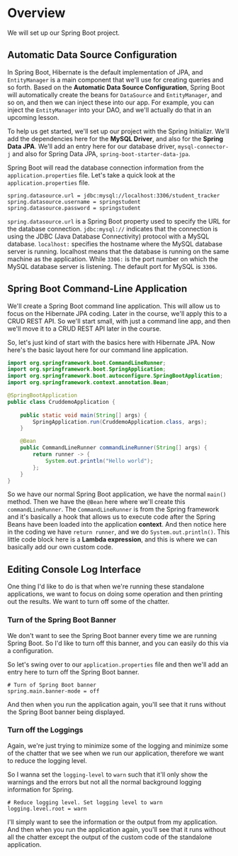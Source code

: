 # Overview 

We will set up our Spring Boot project. 

## Automatic Data Source Configuration 

In Spring Boot, Hibernate is the default implementation of JPA, and `EntityManager` is a main component that we'll use for creating queries and so forth. Based on the **Automatic Data Source Configuration**, Spring Boot will automatically create the beans for `DataSource` and `EntityManager`, and so on, and then we can inject these into our app. For example, you can inject the `EntityManager` into your DAO, and we'll actually do that in an upcoming lesson. 

To help us get started, we'll set up our project with the Spring Initializr. We'll add the dependencies here for the **MySQL Driver**, and also for the **Spring Data JPA**. We'll add an entry here for our database driver, `mysql-connector-j` and also for Spring Data JPA, `spring-boot-starter-data-jpa`. 

Spring Boot will read the database connection information from the `application.properties` file. Let's take a quick look at the `application.properties` file. 

```application.properties
spring.datasource.url = jdbc:mysql://localhost:3306/student_tracker
spring.datasource.username = springstudent
spring.datasource.password = springstudent
```

`spring.datasource.url` is a Spring Boot property used to specify the URL for the database connection.
`jdbc:mysql://` indicates that the connection is using the JDBC (Java Database Connectivity) protocol with a MySQL database. `localhost:` specifies the hostname where the MySQL database server is running. localhost means that the database is running on the same machine as the application. While `3306:` is the port number on which the MySQL database server is listening. The default port for MySQL is `3306`.

## Spring Boot Command-Line Application 

We'll create a Spring Boot command line application. This will allow us to focus on the Hibernate JPA coding. Later in the course, we'll apply this to a CRUD REST API. So we'll start small, with just a command line app, and then we'll move it to a CRUD REST API later in the course.

So, let's just kind of start with the basics here with Hibernate JPA. Now here's the basic layout here for our command line application. 

```Java CruddemoApplication.java 
import org.springframework.boot.CommandLineRunner;
import org.springframework.boot.SpringApplication;
import org.springframework.boot.autoconfigure.SpringBootApplication;
import org.springframework.context.annotation.Bean;

@SpringBootApplication
public class CruddemoApplication {
	
	public static void main(String[] args) {
		SpringApplication.run(CruddemoApplication.class, args);
	}

	@Bean
	public CommandLineRunner commandLineRunner(String[] args) {
		return runner -> {
			System.out.println("Hello world");
		};
	}
}
```

So we have our normal Spring Boot application, we have the normal `main()` method. Then we have the `@Bean` here where we'll create this `commandLineRunner`. The `CommandLineRunner` is from the Spring framework and it's basically a hook that allows us to execute code after the Spring Beans have been loaded into the application **context**. And then notice here in the coding we have `return runner`, and we do `System.out.println()`. This little code block here is a **Lambda expression**, and this is where we can basically add our own custom code.

## Editing Console Log Interface 

One thing I'd like to do is that when we're running these standalone applications, we want to focus on doing some operation and then printing out the results. We want to turn off some of the chatter. 

### **Turn of the Spring Boot Banner**

We don't want to see the Spring Boot banner every time we are running Spring Boot. So I'd like to turn off this banner, and you can easily do this via a configuration. 

So let's swing over to our `application.properties` file and then we'll add an entry here to turn off the Spring Boot banner. 

```application.properties
# Turn of Spring Boot banner 
spring.main.banner-mode = off
```

And then when you run the application again, you'll see that it runs without the Spring Boot banner being displayed. 

### **Turn off the Loggings**

Again, we're just trying to minimize some of the logging and minimize some of the chatter that we see when we run our application, therefore we want to reduce the logging level. 

So I wanna set the `logging-level` to `warn` such that it'll only show the warnings and the errors but not all the normal background logging information for Spring. 

```application.properties
# Reduce logging level. Set logging level to warn 
logging.level.root = warn
```

I'll simply want to see the information or the output from my application. And then when you run the application again, you'll see that it runs without all the chatter except the output of the custom code of the standalone application. 

